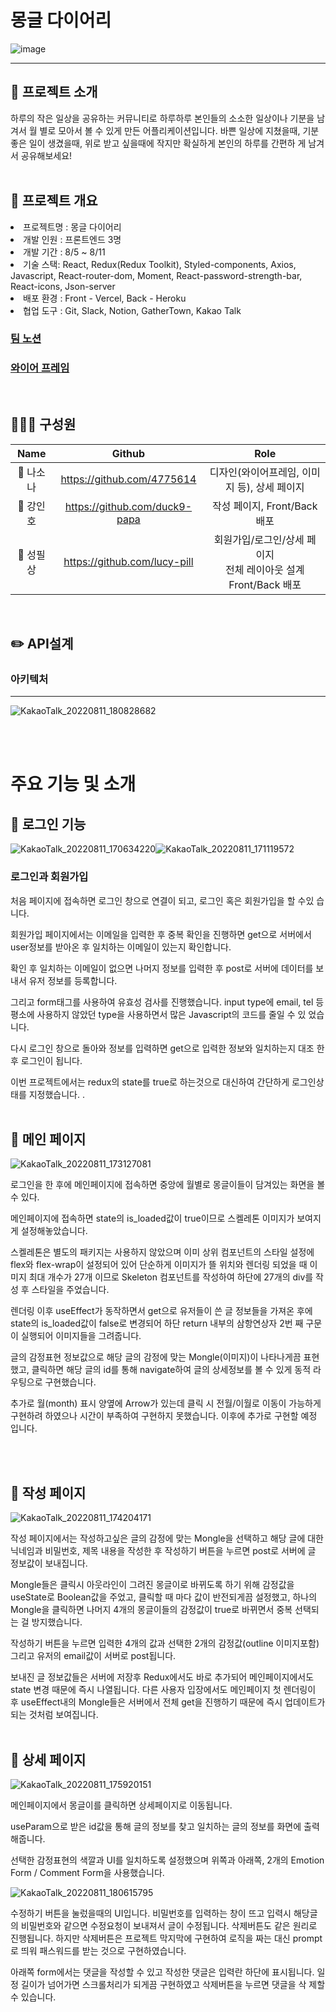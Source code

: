 # 몽글 다이어리

![image](https://user-images.githubusercontent.com/107654769/184087207-119c8d22-4dc2-41eb-9427-dff4c27e4c5c.png)

---

## 📝 프로젝트 소개

하루의 작은 일상을 공유하는 커뮤니티로 하루하루 본인들의 소소한 일상이나 기분을
남겨서 월 별로 모아서 볼 수 있게 만든 어플리케이션입니다. 바쁜 일상에 지쳤을때,
기분 좋은 일이 생겼을때, 위로 받고 싶을때에 작지만 확실하게 본인의 하루를 간편하
게 남겨서 공유해보세요! <br/><br/>

## 📓 프로젝트 개요

<li>프로젝트명 : 몽글 다이어리</li>
<li>개발 인원 : 프론트엔드 3명</li>
<li>개발 기간 : 8/5 ~ 8/11</li>
<li>기술 스택: React, Redux(Redux Toolkit), Styled-components, Axios, Javascript, React-router-dom, Moment, React-password-strength-bar, React-icons, Json-server </li>
<li>배포 환경 : Front - Vercel, Back - Heroku</li>
<li>협업 도구 : Git, Slack, Notion, GatherTown, Kakao Talk</li>

### <a href="https://teamsparta.notion.site/5-1a97b6245a0849b7b5d8b31ffd84cfb6">팀 노션</a>

### <a href="https://s3.us-west-2.amazonaws.com/secure.notion-static.com/5f9870d7-3cd9-45e8-a434-7d70e81c6d6f/%E1%84%8B%E1%85%B5%E1%86%AF%E1%84%80%E1%85%B5%E1%84%8C%E1%85%A1%E1%86%BC_%E1%84%8B%E1%85%AA%E1%84%8B%E1%85%B5%E1%84%8B%E1%85%A5%E1%84%91%E1%85%B3%E1%84%85%E1%85%A6%E1%84%8B%E1%85%B5%E1%86%B7_%E1%84%8E%E1%85%AC%E1%84%8C%E1%85%A9%E1%86%BC.pdf?X-Amz-Algorithm=AWS4-HMAC-SHA256&X-Amz-Content-Sha256=UNSIGNED-PAYLOAD&X-Amz-Credential=AKIAT73L2G45EIPT3X45%2F20220811%2Fus-west-2%2Fs3%2Faws4_request&X-Amz-Date=20220811T074215Z&X-Amz-Expires=86400&X-Amz-Signature=94129e937761a8e592df780089e1f6805e64b83479adf3eadd8be574cf7b954e&X-Amz-SignedHeaders=host&response-content-disposition=filename%20%3D%22%25E1%2584%258B%25E1%2585%25B5%25E1%2586%25AF%25E1%2584%2580%25E1%2585%25B5%25E1%2584%258C%25E1%2585%25A1%25E1%2586%25BC_%25E1%2584%258B%25E1%2585%25AA%25E1%2584%258B%25E1%2585%25B5%25E1%2584%258B%25E1%2585%25A5%25E1%2584%2591%25E1%2585%25B3%25E1%2584%2585%25E1%2585%25A6%25E1%2584%258B%25E1%2585%25B5%25E1%2586%25B7_%25E1%2584%258E%25E1%2585%25AC%25E1%2584%258C%25E1%2585%25A9%25E1%2586%25BC.pdf%22&x-id=GetObject">와이어 프레임</a>

<br/>

## 👨‍👧‍👦 구성원

|   Name    |            Github             |                                   Role                                    |
| :-------: | :---------------------------: | :-----------------------------------------------------------------------: |
| 👧 나소나 |  https://github.com/4775614   |               디자인(와이어프레임, 이미지 등), 상세 페이지                |
| 👦 강인호 | https://github.com/duck9-papa |                       작성 페이지, Front/Back 배포                        |
| 👦 성필상 | https://github.com/lucy-pill  | 회원가입/로그인/상세 페이지 <br/> 전체 레이아웃 설계 <br/>Front/Back 배포 |

<br/>

## ✏️ API설계

### 아키텍처

---

![KakaoTalk_20220811_180828682](https://user-images.githubusercontent.com/107654769/184128677-d8ef0086-cbc6-4ac0-a0ad-2d91c6ecb957.png)

<br/><br/>

# 주요 기능 및 소개

## 🔎 로그인 기능

![KakaoTalk_20220811_170634220](https://user-images.githubusercontent.com/107654769/184092101-616f3187-64a2-40ac-a1e3-7cd74e1887e8.png)![KakaoTalk_20220811_171119572](https://user-images.githubusercontent.com/107654769/184091320-9e22d080-d4f2-4dc1-9bbb-0f9ba6b5b962.png)

### 로그인과 회원가입

처음 페이지에 접속하면 로그인 창으로 연결이 되고, 로그인 혹은 회원가입을 할 수있
습니다.

회원가입 페이지에서는 이메일을 입력한 후 중복 확인을 진행하면 get으로 서버에서
user정보를 받아온 후 일치하는 이메일이 있는지 확인합니다.

확인 후 일치하는 이메일이 없으면 나머지 정보를 입력한 후 post로 서버에 데이터를
보내서 유저 정보를 등록합니다.

그리고 form태그를 사용하여 유효성 검사를 진행했습니다. input type에 email, tel
등 평소에 사용하지 않았던 type을 사용하면서 많은 Javascript의 코드를 줄일 수 있
었습니다.

다시 로그인 창으로 돌아와 정보를 입력하면 get으로 입력한 정보와 일치하는지 대조
한 후 로그인이 됩니다.

이번 프로젝트에서는 redux의 state를 true로 하는것으로 대신하여 간단하게 로그인상
태를 지정했습니다. .<br/><br/>

## 🔎 메인 페이지

![KakaoTalk_20220811_173127081](https://user-images.githubusercontent.com/107654769/184094760-6bb9ca6d-0960-4300-a7b3-d6e8aec8899b.png)

로그인을 한 후에 메인페이지에 접속하면 중앙에 월별로 몽글이들이 담겨있는 화면을
볼 수 있다.

메인페이지에 접속하면 state의 is_loaded값이 true이므로 스켈레톤 이미지가 보여지
게 설정해놓았습니다.

스켈레톤은 별도의 패키지는 사용하지 않았으며 이미 상위 컴포넌트의 스타일 설정에
flex와 flex-wrap이 설정되어 있어 단순하게 이미지가 뜰 위치와 렌더링 되었을 때 이
미지 최대 개수가 27개 이므로 Skeleton 컴포넌트를 작성하여 하단에 27개의 div를 작
성 후 스타일을 주었습니다.

렌더링 이후 useEffect가 동작하면서 get으로 유저들이 쓴 글 정보들을 가져온 후에
state의 is_loaded값이 false로 변경되어 하단 return 내부의 삼항연상자 2번 째 구문
이 실행되어 이미지들을 그려줍니다.

글의 감정표현 정보값으로 해당 글의 감정에 맞는 Mongle(이미지)이 나타나게끔 표현
했고, 클릭하면 해당 글의 id를 통해 navigate하여 글의 상세정보를 볼 수 있게 동적
라우팅으로 구현했습니다.

추가로 월(month) 표시 양옆에 Arrow가 있는데 클릭 시 전월/이월로 이동이 가능하게
구현하려 하였으나 시간이 부족하여 구현하지 못했습니다. 이후에 추가로 구현할 예정
입니다.

<br/><br/>

## 🔎 작성 페이지

![KakaoTalk_20220811_174204171](https://user-images.githubusercontent.com/107654769/184096284-4a540e2e-da56-4cc7-815f-4a833694fecb.png)

작성 페이지에서는 작성하고싶은 글의 감정에 맞는 Mongle을 선택하고 해당 글에 대한
닉네임과 비밀번호, 제목 내용을 작성한 후 작성하기 버튼을 누르면 post로 서버에 글
정보값이 보내집니다.

Mongle들은 클릭시 아웃라인이 그려진 몽글이로 바뀌도록 하기 위해 감정값을
useState로 Boolean값을 주었고, 클릭할 때 마다 값이 반전되게끔 설정했고, 하나의
Mongle을 클릭하면 나머지 4개의 몽글이들의 감정값이 true로 바뀌면서 중복 선택되는
걸 방지했습니다.

작성하기 버튼을 누르면 입력한 4개의 값과 선택한 2개의 감정값(outline 이미지포함)
그리고 유저의 email값이 서버로 post됩니다.

보내진 글 정보값들은 서버에 저장후 Redux에서도 바로 추가되어 메인페이지에서도
state 변경 때문에 즉시 나열됩니다. 다른 사용자 입장에서도 메인페이지 첫 렌더링이
후 useEffect내의 Mongle들은 서버에서 전체 get을 진행하기 때문에 즉시 업데이트가
되는 것처럼 보여집니다. <br/><br/>

## 🔎 상세 페이지

![KakaoTalk_20220811_175920151](https://user-images.githubusercontent.com/107654769/184100883-7c15fd1d-3826-4fe5-857e-bbb463a3b9bf.png)

메인페이지에서 몽글이를 클릭하면 상세페이지로 이동됩니다.

useParam으로 받은 id값을 통해 글의 정보를 찾고 일치하는 글의 정보를 화면에 출력
해줍니다.

선택한 감정표현의 색깔과 UI를 일치하도록 설정했으며 위쪽과 아래쪽, 2개의 Emotion
Form / Comment Form을 사용했습니다.

![KakaoTalk_20220811_180615795](https://user-images.githubusercontent.com/107654769/184100974-36c6e849-0a35-4e5a-8314-9fd71fc48cb8.png)

수정하기 버튼을 눌렀을때의 UI입니다. 비밀번호를 입력하는 창이 뜨고 입력시 해당글
의 비밀번호와 같으면 수정요청이 보내져서 글이 수정됩니다. 삭제버튼도 같은 원리로
진행됩니다. 하지만 삭제버튼은 프로젝트 막지막에 구현하여 로직을 짜는 대신 prompt로
띄워 패스워드를 받는 것으로 구현하였습니다.

아래쪽 form에서는 댓글을 작성할 수 있고 작성한 댓글은 입력란 하단에 표시됩니다.
일정 길이가 넘어가면 스크롤처리가 되게끔 구현하였고 삭제버튼을 누르면 댓글을 삭
제할 수 있습니다.
